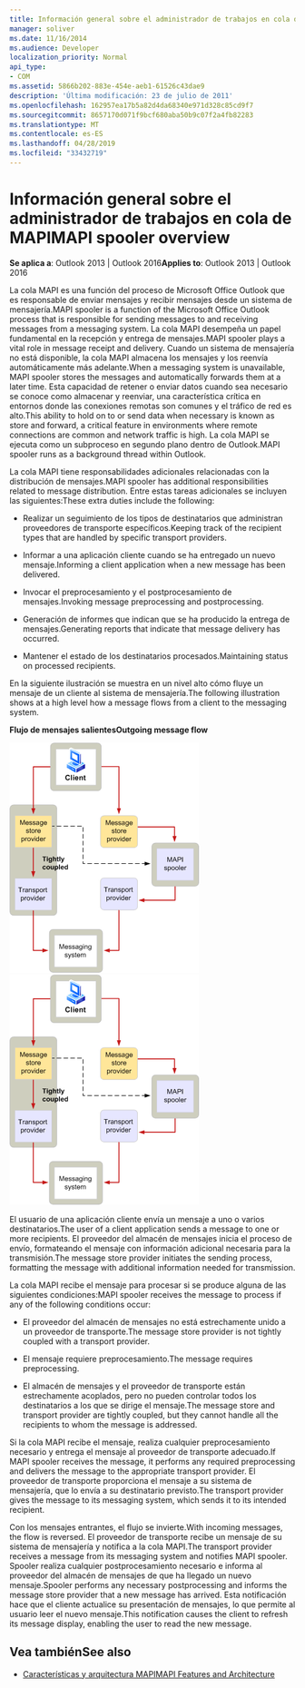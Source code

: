 ```yaml
---
title: Información general sobre el administrador de trabajos en cola de MAPI
manager: soliver
ms.date: 11/16/2014
ms.audience: Developer
localization_priority: Normal
api_type:
- COM
ms.assetid: 5866b202-883e-454e-aeb1-61526c43dae9
description: 'Última modificación: 23 de julio de 2011'
ms.openlocfilehash: 162957ea17b5a82d4da68340e971d328c85cd9f7
ms.sourcegitcommit: 8657170d071f9bcf680aba50b9c07f2a4fb82283
ms.translationtype: MT
ms.contentlocale: es-ES
ms.lasthandoff: 04/28/2019
ms.locfileid: "33432719"
---
```

# <a name="mapi-spooler-overview"></a><span data-ttu-id="6facc-103">Información general sobre el administrador de trabajos en cola de MAPI</span><span class="sxs-lookup"><span data-stu-id="6facc-103">MAPI spooler overview</span></span>
  
<span data-ttu-id="6facc-104">**Se aplica a**: Outlook 2013 | Outlook 2016</span><span class="sxs-lookup"><span data-stu-id="6facc-104">**Applies to**: Outlook 2013 | Outlook 2016</span></span> 
  
<span data-ttu-id="6facc-105">La cola MAPI es una función del proceso de Microsoft Office Outlook que es responsable de enviar mensajes y recibir mensajes desde un sistema de mensajería.</span><span class="sxs-lookup"><span data-stu-id="6facc-105">MAPI spooler is a function of the Microsoft Office Outlook process that is responsible for sending messages to and receiving messages from a messaging system.</span></span> <span data-ttu-id="6facc-106">La cola MAPI desempeña un papel fundamental en la recepción y entrega de mensajes.</span><span class="sxs-lookup"><span data-stu-id="6facc-106">MAPI spooler plays a vital role in message receipt and delivery.</span></span> <span data-ttu-id="6facc-107">Cuando un sistema de mensajería no está disponible, la cola MAPI almacena los mensajes y los reenvía automáticamente más adelante.</span><span class="sxs-lookup"><span data-stu-id="6facc-107">When a messaging system is unavailable, MAPI spooler stores the messages and automatically forwards them at a later time.</span></span> <span data-ttu-id="6facc-108">Esta capacidad de retener o enviar datos cuando sea necesario se conoce como almacenar y reenviar, una característica crítica en entornos donde las conexiones remotas son comunes y el tráfico de red es alto.</span><span class="sxs-lookup"><span data-stu-id="6facc-108">This ability to hold on to or send data when necessary is known as store and forward, a critical feature in environments where remote connections are common and network traffic is high.</span></span> <span data-ttu-id="6facc-109">La cola MAPI se ejecuta como un subproceso en segundo plano dentro de Outlook.</span><span class="sxs-lookup"><span data-stu-id="6facc-109">MAPI spooler runs as a background thread within Outlook.</span></span>
  
<span data-ttu-id="6facc-110">La cola MAPI tiene responsabilidades adicionales relacionadas con la distribución de mensajes.</span><span class="sxs-lookup"><span data-stu-id="6facc-110">MAPI spooler has additional responsibilities related to message distribution.</span></span> <span data-ttu-id="6facc-111">Entre estas tareas adicionales se incluyen las siguientes:</span><span class="sxs-lookup"><span data-stu-id="6facc-111">These extra duties include the following:</span></span>
  
- <span data-ttu-id="6facc-112">Realizar un seguimiento de los tipos de destinatarios que administran proveedores de transporte específicos.</span><span class="sxs-lookup"><span data-stu-id="6facc-112">Keeping track of the recipient types that are handled by specific transport providers.</span></span>
    
- <span data-ttu-id="6facc-113">Informar a una aplicación cliente cuando se ha entregado un nuevo mensaje.</span><span class="sxs-lookup"><span data-stu-id="6facc-113">Informing a client application when a new message has been delivered.</span></span>
    
- <span data-ttu-id="6facc-114">Invocar el preprocesamiento y el postprocesamiento de mensajes.</span><span class="sxs-lookup"><span data-stu-id="6facc-114">Invoking message preprocessing and postprocessing.</span></span>
    
- <span data-ttu-id="6facc-115">Generación de informes que indican que se ha producido la entrega de mensajes.</span><span class="sxs-lookup"><span data-stu-id="6facc-115">Generating reports that indicate that message delivery has occurred.</span></span>
    
- <span data-ttu-id="6facc-116">Mantener el estado de los destinatarios procesados.</span><span class="sxs-lookup"><span data-stu-id="6facc-116">Maintaining status on processed recipients.</span></span>
    
<span data-ttu-id="6facc-117">En la siguiente ilustración se muestra en un nivel alto cómo fluye un mensaje de un cliente al sistema de mensajería.</span><span class="sxs-lookup"><span data-stu-id="6facc-117">The following illustration shows at a high level how a message flows from a client to the messaging system.</span></span>
  
<span data-ttu-id="6facc-118">**Flujo de mensajes salientes**</span><span class="sxs-lookup"><span data-stu-id="6facc-118">**Outgoing message flow**</span></span>
  
<span data-ttu-id="6facc-119">![Flujo de mensajes salientes](media/amapi_46.gif "Flujo de mensajes salientes")</span><span class="sxs-lookup"><span data-stu-id="6facc-119">![Outgoing message flow](media/amapi_46.gif "Outgoing message flow")</span></span>
  
<span data-ttu-id="6facc-120">El usuario de una aplicación cliente envía un mensaje a uno o varios destinatarios.</span><span class="sxs-lookup"><span data-stu-id="6facc-120">The user of a client application sends a message to one or more recipients.</span></span> <span data-ttu-id="6facc-121">El proveedor del almacén de mensajes inicia el proceso de envío, formateando el mensaje con información adicional necesaria para la transmisión.</span><span class="sxs-lookup"><span data-stu-id="6facc-121">The message store provider initiates the sending process, formatting the message with additional information needed for transmission.</span></span>
  
<span data-ttu-id="6facc-122">La cola MAPI recibe el mensaje para procesar si se produce alguna de las siguientes condiciones:</span><span class="sxs-lookup"><span data-stu-id="6facc-122">MAPI spooler receives the message to process if any of the following conditions occur:</span></span>
  
- <span data-ttu-id="6facc-123">El proveedor del almacén de mensajes no está estrechamente unido a un proveedor de transporte.</span><span class="sxs-lookup"><span data-stu-id="6facc-123">The message store provider is not tightly coupled with a transport provider.</span></span>
    
- <span data-ttu-id="6facc-124">El mensaje requiere preprocesamiento.</span><span class="sxs-lookup"><span data-stu-id="6facc-124">The message requires preprocessing.</span></span>
    
- <span data-ttu-id="6facc-125">El almacén de mensajes y el proveedor de transporte están estrechamente acoplados, pero no pueden controlar todos los destinatarios a los que se dirige el mensaje.</span><span class="sxs-lookup"><span data-stu-id="6facc-125">The message store and transport provider are tightly coupled, but they cannot handle all the recipients to whom the message is addressed.</span></span>
    
<span data-ttu-id="6facc-126">Si la cola MAPI recibe el mensaje, realiza cualquier preprocesamiento necesario y entrega el mensaje al proveedor de transporte adecuado.</span><span class="sxs-lookup"><span data-stu-id="6facc-126">If MAPI spooler receives the message, it performs any required preprocessing and delivers the message to the appropriate transport provider.</span></span> <span data-ttu-id="6facc-127">El proveedor de transporte proporciona el mensaje a su sistema de mensajería, que lo envía a su destinatario previsto.</span><span class="sxs-lookup"><span data-stu-id="6facc-127">The transport provider gives the message to its messaging system, which sends it to its intended recipient.</span></span>
  
<span data-ttu-id="6facc-128">Con los mensajes entrantes, el flujo se invierte.</span><span class="sxs-lookup"><span data-stu-id="6facc-128">With incoming messages, the flow is reversed.</span></span> <span data-ttu-id="6facc-129">El proveedor de transporte recibe un mensaje de su sistema de mensajería y notifica a la cola MAPI.</span><span class="sxs-lookup"><span data-stu-id="6facc-129">The transport provider receives a message from its messaging system and notifies MAPI spooler.</span></span> <span data-ttu-id="6facc-130">Spooler realiza cualquier postprocesamiento necesario e informa al proveedor del almacén de mensajes de que ha llegado un nuevo mensaje.</span><span class="sxs-lookup"><span data-stu-id="6facc-130">Spooler performs any necessary postprocessing and informs the message store provider that a new message has arrived.</span></span> <span data-ttu-id="6facc-131">Esta notificación hace que el cliente actualice su presentación de mensajes, lo que permite al usuario leer el nuevo mensaje.</span><span class="sxs-lookup"><span data-stu-id="6facc-131">This notification causes the client to refresh its message display, enabling the user to read the new message.</span></span>
  
## <a name="see-also"></a><span data-ttu-id="6facc-132">Vea también</span><span class="sxs-lookup"><span data-stu-id="6facc-132">See also</span></span>

- [<span data-ttu-id="6facc-133">Características y arquitectura MAPI</span><span class="sxs-lookup"><span data-stu-id="6facc-133">MAPI Features and Architecture</span></span>](mapi-features-and-architecture.md)

